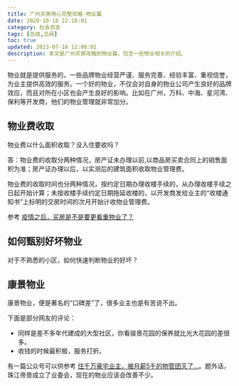```yaml
---
title: 广州买房用心完整攻略-物业篇
date: 2020-10-18 22:18:01
category: 社会百态
tags: [总结,见闻]
toc: true
updated: 2023-07-16 12:00:01
description: 本文是广州买房攻略的物业篇，包含一些物业相关的介绍。
---
```


物业就是提供服务的，一些品牌物业经营严谨、服务完善、经验丰富、重视信誉，为业主提供高效的服务。一个好的物业，不仅会对自身的物业公司产生良好的品牌效应，而且对所在小区也会产生良好的影响。比如在广州，万科、中海、星河湾、保利等开发商，他们的物业管理就非常加分。

## 物业费收取

物业费以什么面积收取？没入住要收吗？

答：物业费的收取分两种情况，房产证未办理以前,以商品房买卖合同上的销售面积为准；房产证办理以后，以实测后的建筑面积收取物业管理费。

物业费的收取时间也分两种情况，按约定日期办理收楼手续的，从办理收楼手续之日起开始计算；未按收楼手续约定日期拖延收楼的，以开发商发给业主的“收楼通知书”上标明的交房时间的次月开始计收物业管理费。

参考 [疫情之后，买房是不是要更看重物业了？](https://zhuanlan.zhihu.com/p/139515547)

## 如何甄别好坏物业

对于不熟悉的小区，如何快速判断物业的好坏？



## 康景物业

康景物业，便是著名的“口碑差”了，很多业主也是有苦说不出。

下面是部分网友的评论：

- 同样是差不多年代建成的大型社区，你看骏景花园的保养就比光大花园的差很多。
- 收钱的时候最积极，服务打折。

有一篇公众号可以供参考 [住千万豪宅业主，被月薪5千的物管团灭了…](https://mp.weixin.qq.com/s/SA_PK-js-FI5sXGoYNa5xA)。题外话，珠江帝景成立了业委会，现在的物业应该会改善不少。

